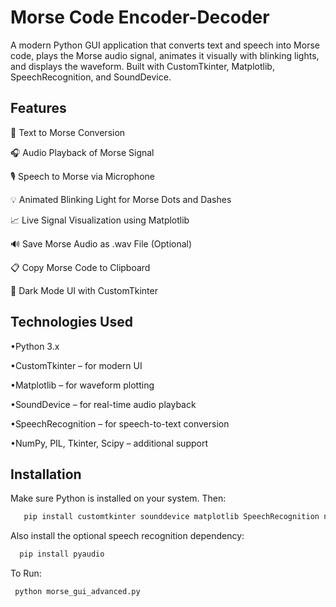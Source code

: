 
# Morse Code Encoder-Decoder

A modern Python GUI application that converts text and speech into Morse code, plays the Morse audio signal, animates it visually with blinking lights, and displays the waveform. Built with CustomTkinter, Matplotlib, SpeechRecognition, and SoundDevice.


## Features
📝 Text to Morse Conversion

🎧 Audio Playback of Morse Signal

🎙️ Speech to Morse via Microphone

💡 Animated Blinking Light for Morse Dots and Dashes

📈 Live Signal Visualization using Matplotlib

🔊 Save Morse Audio as .wav File (Optional)

📋 Copy Morse Code to Clipboard

🌙 Dark Mode UI with CustomTkinter
## Technologies Used

•Python 3.x

•CustomTkinter – for modern UI

•Matplotlib – for waveform plotting

•SoundDevice – for real-time audio playback

•SpeechRecognition – for speech-to-text conversion

•NumPy, PIL, Tkinter, Scipy – additional support
## Installation

Make sure Python is installed on your system. Then:

```bash
   pip install customtkinter sounddevice matplotlib SpeechRecognition numpy Pillow scipy

```
Also install the optional speech recognition dependency:

```bash
  pip install pyaudio

```
To Run:
```bash
 python morse_gui_advanced.py
 
```
